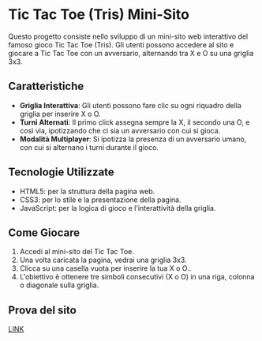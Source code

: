 # Tic Tac Toe (Tris) Mini-Sito

Questo progetto consiste nello sviluppo di un mini-sito web interattivo del famoso gioco Tic Tac Toe (Tris). Gli utenti possono accedere al sito e giocare a Tic Tac Toe con un avversario, alternando tra X e O su una griglia 3x3.

## Caratteristiche

- **Griglia Interattiva**: Gli utenti possono fare clic su ogni riquadro della griglia per inserire X o O.
- **Turni Alternati**: Il primo click assegna sempre la X, il secondo una O, e così via, ipotizzando che ci sia un avversario con cui si gioca.
- **Modalità Multiplayer**: Si ipotizza la presenza di un avversario umano, con cui si alternano i turni durante il gioco.

## Tecnologie Utilizzate

- HTML5: per la struttura della pagina web.
- CSS3: per lo stile e la presentazione della pagina.
- JavaScript: per la logica di gioco e l'interattività della griglia.

## Come Giocare

1. Accedi al mini-sito del Tic Tac Toe.
2. Una volta caricata la pagina, vedrai una griglia 3x3.
3. Clicca su una casella vuota per inserire la tua X o O..
4. L'obiettivo è ottenere tre simboli consecutivi (X o O) in una riga, colonna o diagonale sulla griglia.

## Prova del sito
[LINK](https://tinireal.github.io/TicTacToe.github.io/)
